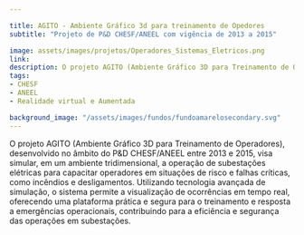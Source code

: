 ```yaml
---

title: AGITO - Ambiente Gráfico 3d para treinamento de Opedores
subtitle: "Projeto de P&D CHESF/ANEEL com vigência de 2013 a 2015"

image: assets/images/projetos/Operadores_Sistemas_Eletricos.png
link: 
description: O projeto AGITO (Ambiente Gráfico 3D para Treinamento de Operadores), desenvolvido no âmbito do P&D CHESF/ANEEL entre 2013 e 2015, visa simular, em um ambiente tridimensional, a operação de subestações elétricas para capacitar operadores em situações de risco e falhas críticas, como incêndios e desligamentos. Utilizando tecnologia avançada de simulação, o sistema permite a visualização de ocorrências em tempo real, oferecendo uma plataforma prática e segura para o treinamento e resposta a emergências operacionais, contribuindo para a eficiência e segurança das operações em subestações.
tags:
- CHESF
- ANEEL
- Realidade virtual e Aumentada

background_image: "/assets/images/fundos/fundoamarelosecondary.svg"
---
```


O projeto AGITO (Ambiente Gráfico 3D para Treinamento de Operadores), desenvolvido no âmbito do P&D CHESF/ANEEL entre 2013 e 2015, visa simular, em um ambiente tridimensional, a operação de subestações elétricas para capacitar operadores em situações de risco e falhas críticas, como incêndios e desligamentos. Utilizando tecnologia avançada de simulação, o sistema permite a visualização de ocorrências em tempo real, oferecendo uma plataforma prática e segura para o treinamento e resposta a emergências operacionais, contribuindo para a eficiência e segurança das operações em subestações.